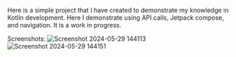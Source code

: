 Here is a simple project that I have created to demonstrate my knowledge in Kotlin development. Here I demonstrate using API calls, Jetpack compose, and navigation. It is a work in progress.

Screenshots:
![Screenshot 2024-05-29 144113](https://github.com/krancave/MyRecipeApp/assets/72363615/65d86f6a-370e-43f2-90bf-ac59ac1c2479)
![Screenshot 2024-05-29 144151](https://github.com/krancave/MyRecipeApp/assets/72363615/a037e2cd-2c87-4496-8d79-7eeb21f166fa)
